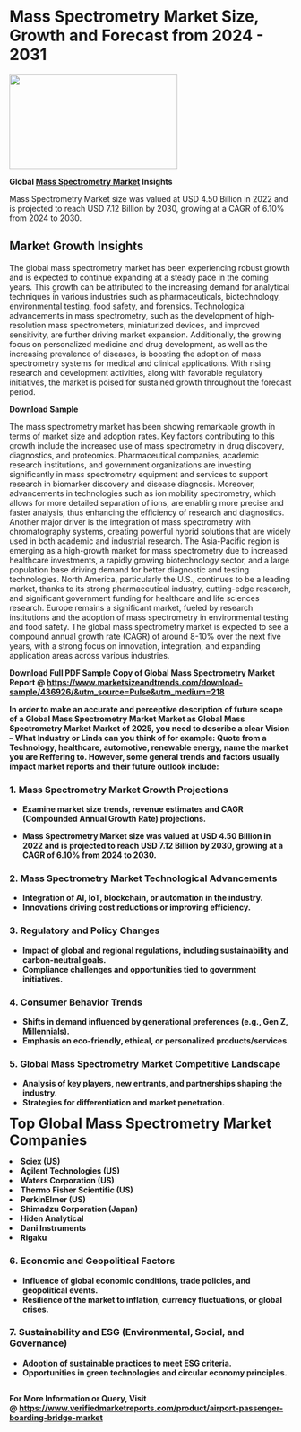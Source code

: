 <H1>Mass Spectrometry Market Size, Growth and Forecast from 2024 - 2031</H1><img class="aligncenter size-medium wp-image-584254" src="https://thirdeyenews.in/wp-content/uploads/2024/09/Global-Market-Research-300x168.jpeg" alt="" width="300" height="168" /><p><strong>Global&nbsp;<a href="https://www.marketsizeandtrends.com/download-sample/436926/&amp;utm_source=Pulse&amp;utm_medium=218">Mass Spectrometry Market</a> Insights</strong></p><p>Mass Spectrometry Market size was valued at USD 4.50 Billion in 2022 and is projected to reach USD 7.12 Billion by 2030, growing at a CAGR of 6.10% from 2024 to 2030.</p><p><h2>Market Growth Insights</h2> <p>The global mass spectrometry market has been experiencing robust growth and is expected to continue expanding at a steady pace in the coming years. This growth can be attributed to the increasing demand for analytical techniques in various industries such as pharmaceuticals, biotechnology, environmental testing, food safety, and forensics. Technological advancements in mass spectrometry, such as the development of high-resolution mass spectrometers, miniaturized devices, and improved sensitivity, are further driving market expansion. Additionally, the growing focus on personalized medicine and drug development, as well as the increasing prevalence of diseases, is boosting the adoption of mass spectrometry systems for medical and clinical applications. With rising research and development activities, along with favorable regulatory initiatives, the market is poised for sustained growth throughout the forecast period.</p> <p><strong>Download Sample</strong></p> <p>The mass spectrometry market has been showing remarkable growth in terms of market size and adoption rates. Key factors contributing to this growth include the increased use of mass spectrometry in drug discovery, diagnostics, and proteomics. Pharmaceutical companies, academic research institutions, and government organizations are investing significantly in mass spectrometry equipment and services to support research in biomarker discovery and disease diagnosis. Moreover, advancements in technologies such as ion mobility spectrometry, which allows for more detailed separation of ions, are enabling more precise and faster analysis, thus enhancing the efficiency of research and diagnostics. Another major driver is the integration of mass spectrometry with chromatography systems, creating powerful hybrid solutions that are widely used in both academic and industrial research. The Asia-Pacific region is emerging as a high-growth market for mass spectrometry due to increased healthcare investments, a rapidly growing biotechnology sector, and a large population base driving demand for better diagnostic and testing technologies. North America, particularly the U.S., continues to be a leading market, thanks to its strong pharmaceutical industry, cutting-edge research, and significant government funding for healthcare and life sciences research. Europe remains a significant market, fueled by research institutions and the adoption of mass spectrometry in environmental testing and food safety. The global mass spectrometry market is expected to see a compound annual growth rate (CAGR) of around 8-10% over the next five years, with a strong focus on innovation, integration, and expanding application areas across various industries.</p> <p><strong></p><p><span class=""><strong>Download Full PDF Sample Copy of Global Mass Spectrometry Market Report</strong> @ <a href="https://www.marketsizeandtrends.com/download-sample/436926/&amp;utm_source=Pulse&amp;utm_medium=218" target="_blank">https://www.marketsizeandtrends.com/download-sample/436926/&amp;utm_source=Pulse&amp;utm_medium=218</a></span></p><p>In order to make an accurate and perceptive description of future scope of a Global&nbsp;Mass Spectrometry Market Market as Global&nbsp;Mass Spectrometry Market Market of 2025, you need to describe a clear Vision &ndash; What Industry or Linda can you think of for example: Quote from a Technology, healthcare, automotive, renewable energy, name the market you are Reffering to. However, some general trends and factors usually impact market reports and their future outlook include:</p><h3>1.&nbsp;<strong>Mass Spectrometry Market Growth Projections</strong></h3><ul><li>Examine market size trends, revenue estimates and CAGR (Compounded Annual Growth Rate) projections.</li><li><p>Mass Spectrometry Market size was valued at USD 4.50 Billion in 2022 and is projected to reach USD 7.12 Billion by 2030, growing at a CAGR of 6.10% from 2024 to 2030.</p></li></ul><h3>2.&nbsp;<strong>Mass Spectrometry Market Technological Advancements</strong></h3><ul><li>Integration of AI, IoT, blockchain, or automation in the industry.</li><li>Innovations driving cost reductions or improving efficiency.</li></ul><h3>3.&nbsp;<strong>Regulatory and Policy Changes</strong></h3><ul><li>Impact of global and regional regulations, including sustainability and carbon-neutral goals.</li><li>Compliance challenges and opportunities tied to government initiatives.</li></ul><h3>4.&nbsp;<strong>Consumer Behavior Trends</strong></h3><ul><li>Shifts in demand influenced by generational preferences (e.g., Gen Z, Millennials).</li><li>Emphasis on eco-friendly, ethical, or personalized products/services.</li></ul><h3>5.&nbsp;<strong>Global Mass Spectrometry Market Competitive Landscape</strong></h3><ul><li>Analysis of key players, new entrants, and partnerships shaping the industry.</li><li>Strategies for differentiation and market penetration.</li></ul><p data-pm-slice="1 1 []"><span style="color: inherit; font-family: inherit; font-size: 25px;">Top Global Mass Spectrometry Market Companies</span></p><div class="" data-test-id=""><p><li>Sciex (US)</li><li> Agilent Technologies (US)</li><li> Waters Corporation (US)</li><li> Thermo Fisher Scientific (US)</li><li> PerkinElmer (US)</li><li> Shimadzu Corporation (Japan)</li><li> Hiden Analytical</li><li> Dani Instruments</li><li> Rigaku</li></p></div><h3>6.&nbsp;<strong>Economic and Geopolitical Factors</strong></h3><ul><li>Influence of global economic conditions, trade policies, and geopolitical events.</li><li>Resilience of the market to inflation, currency fluctuations, or global crises.</li></ul><h3>7.&nbsp;<strong>Sustainability and ESG (Environmental, Social, and Governance)</strong></h3><ul><li>Adoption of sustainable practices to meet ESG criteria.</li><li>Opportunities in green technologies and circular economy principles.</li></ul><h2><strong style="font-size: 14px;">For More Information or Query, Visit @&nbsp;</strong><a style="background-color: #ffffff; font-size: 14px;" href="https://www.marketsizeandtrends.com/report/mass-spectrometry-market/" target="_blank">https://www.verifiedmarketreports.com/product/airport-passenger-boarding-bridge-market</a></h2>
